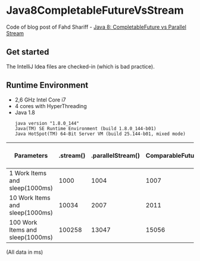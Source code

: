 # Java8CompletableFutureVsStream
Code of blog post of Fahd Shariff - [Java 8: CompletableFuture vs Parallel Stream][1]

## Get started
The IntelliJ Idea files are checked-in (which is bad practice).

## Runtime Environment
* 2,6 GHz Intel Core i7
* 4 cores with HyperThreading
* Java 1.8 
	````
	java version "1.8.0_144"
	Java(TM) SE Runtime Environment (build 1.8.0_144-b01)
	Java HotSpot(TM) 64-Bit Server VM (build 25.144-b01, mixed mode)
	````

Parameters |.stream()|.parallelStream()|ComparableFuture|CompletableFuture with Executor Using 10 Threads
---        |---      |---              |---             |---
1 Work Items and sleep(1000ms)|1000|1004|1007|1010
10 Work Items and sleep(1000ms)|10034|2007|2011|1007
100 Work Items and sleep(1000ms)|100258|13047|15056|10035

(All data in ms)

[1]:	http://fahdshariff.blogspot.de/2016/06/java-8-completablefuture-vs-parallel.html